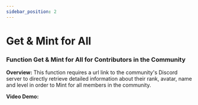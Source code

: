 ```yaml
---
sidebar_position: 2
---
```


# Get & Mint for All

### Function Get & Mint for All for Contributors in the Community

**Overview:**
This function requires a url link to the community's Discord server to directly retrieve detailed information about their rank, avatar, name and level in order to Mint for all members in the community.

**Video Demo:**